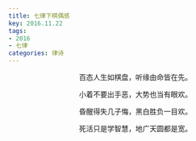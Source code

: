 ```yaml
---
title: 七律下棋偶感
key: 2016.11.22
tags: 
- 2016
- 七律
categories: 律诗
---
```


<p align="center">百态人生如棋盘，听缘由命皆在先。
</p>
<p align="center">小着不要出手恶，大势也当有眼欢。
</p>
<p align="center">昏醒得失几子悔，黑白胜负一目欢。
</p>
<p align="center">死活只是学智慧，地广天圆都是宽。
</p>
